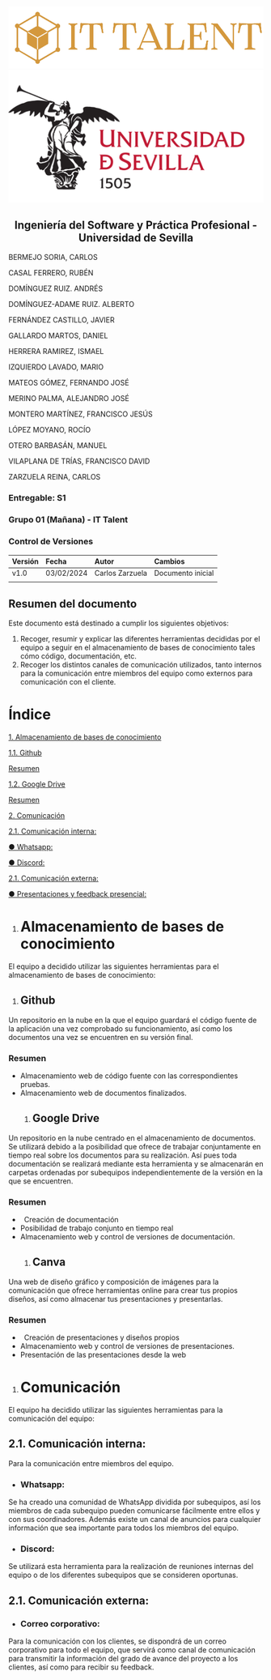 ﻿<div style={{ display: 'flex' }}>
  <img src="../../static/img/TalentLOGO.png" alt="Imagen 1" style={{ width: '50%', height: 'auto' }} />
  <img src="../../static/img/USLOGO.png" alt="Imagen 2" style={{ width: '30%', height: '30%' }} />
</div>

## <center>Ingeniería del Software y Práctica Profesional - Universidad de Sevilla</center>

BERMEJO SORIA, CARLOS

CASAL FERRERO, RUBÉN

DOMÍNGUEZ RUIZ. ANDRÉS

DOMÍNGUEZ-ADAME RUIZ. ALBERTO

FERNÁNDEZ CASTILLO, JAVIER

GALLARDO MARTOS, DANIEL

HERRERA RAMIREZ, ISMAEL

IZQUIERDO LAVADO, MARIO

MATEOS GÓMEZ, FERNANDO JOSÉ

MERINO PALMA, ALEJANDRO JOSÉ

MONTERO MARTÍNEZ, FRANCISCO JESÚS

LÓPEZ MOYANO, ROCÍO

OTERO BARBASÁN, MANUEL

VILAPLANA DE TRÍAS, FRANCISCO DAVID

ZARZUELA REINA, CARLOS



### Entregable: S1
### Grupo 01 (Mañana) - IT Talent


###  <a name="_z05qqri5g3tk"></a>Control de Versiones

|**Versión**|**Fecha**|**Autor**|**Cambios**|
| :- | :- | :- | :- |
|v1.0|03/02/2024|Carlos Zarzuela|Documento inicial|
|||||

## <a name="_lj1qgmxpo5ez"></a>**Resumen del documento**
Este documento está destinado a cumplir los siguientes objetivos:

1. Recoger, resumir y explicar las diferentes herramientas decididas por el equipo a seguir en el almacenamiento de bases de conocimiento tales cómo código, documentación, etc.
1. Recoger los distintos canales de comunicación utilizados, tanto internos para la comunicación entre miembros del equipo como externos para comunicación con el cliente.



# <a name="_1fob9te"></a>
# <a name="_9j8c07fxd5sy"></a>Índice
[1. Almacenamiento de bases de conocimiento](#_3znysh7)

[1.1. Github	](#_2et92p0)

[Resumen	](#_vdxyxtj6279f)

[1.2. Google Drive	](#_tyjcwt)

[Resumen	](#_3eefzf7wraer)

[2. Comunicación](#_c4wbdg2rka12)

[2.1. Comunicación interna:	](#_re4ogigp6xzq)

[● Whatsapp:	](#_t25p2ybzg9o6)

[● Discord:	](#_84t3uif5lwpq)

[2.1. Comunicación externa:	](#_7gnavsdmhx31)

[● Presentaciones y feedback presencial:	](#_4t00ixuyhgmg)



















1. # <a name="_3znysh7"></a> Almacenamiento de bases de conocimiento
El equipo a decidido utilizar las siguientes herramientas para el almacenamiento de bases de conocimiento:
1. ## <a name="_2et92p0"></a>**Github**
Un repositorio en la nube en la que el equipo guardará el código fuente de la aplicación una vez comprobado su funcionamiento, así como los documentos una vez se encuentren en su versión final.
### <a name="_vdxyxtj6279f"></a>Resumen
- Almacenamiento web de código fuente con las correspondientes pruebas.
- Almacenamiento web de documentos finalizados.
  1. ## <a name="_tyjcwt"></a>**Google Drive**
Un repositorio en la nube centrado en el almacenamiento de documentos. Se utilizará debido a la posibilidad que ofrece de trabajar conjuntamente en tiempo real sobre los documentos para su realización. Así pues toda documentación se realizará mediante esta herramienta y se almacenarán en carpetas ordenadas por subequipos independientemente de la versión en la que se encuentren.
### <a name="_3eefzf7wraer"></a>Resumen
- ` `Creación de documentación
- Posibilidad de trabajo conjunto en tiempo real
- Almacenamiento web y control de versiones de documentación.
  1. ## <a name="_3w6vv5bkii96"></a> **Canva**
Una web de diseño gráfico y composición de imágenes para la comunicación que ofrece herramientas online para crear tus propios diseños, así como almacenar tus presentaciones y presentarlas.
### <a name="_g7719kbq10p3"></a>Resumen
- ` `Creación de presentaciones y diseños propios
- Almacenamiento web y control de versiones de presentaciones.
- Presentación de las presentaciones desde la web

1. # <a name="_c4wbdg2rka12"></a> Comunicación
El equipo ha decidido utilizar las siguientes herramientas para la comunicación del equipo:
## <a name="_re4ogigp6xzq"></a>2.1. Comunicación interna:
Para la comunicación entre miembros del equipo.
- ### <a name="_t25p2ybzg9o6"></a>Whatsapp:
Se ha creado una comunidad de WhatsApp dividida por subequipos, así los miembros de cada subequipo pueden comunicarse fácilmente entre ellos y con sus coordinadores. Además existe un canal de anuncios para cualquier información que sea importante para todos los miembros del equipo.
- ### <a name="_84t3uif5lwpq"></a>Discord:
Se utilizará esta herramienta para la realización de reuniones internas del equipo o de los diferentes subequipos que se consideren oportunas.
## <a name="_7gnavsdmhx31"></a>2.1. Comunicación externa:
- ### <a name="_4t00ixuyhgmg"></a>Correo corporativo:
Para la comunicación con los clientes, se dispondrá de un correo corporativo para todo el equipo, que servirá como canal de comunicación para transmitir la información del grado de avance del proyecto a los clientes, así como para recibir su feedback.

